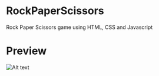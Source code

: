 # RockPaperScissors
Rock Paper Scissors game using HTML, CSS and Javascript
# Preview
![Alt text]("https://github.com/aishwarya1204/RockPaperScissors/blob/main/images/preview.png?raw=true")
